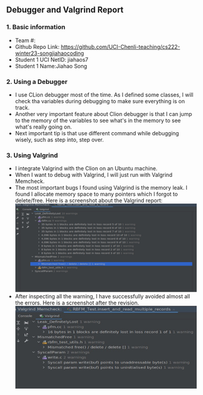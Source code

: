 ## Debugger and Valgrind Report

### 1. Basic information
 - Team #:
 - Github Repo Link: https://github.com/UCI-Chenli-teaching/cs222-winter23-songjiahaocoding
 - Student 1 UCI NetID: jiahaos7
 - Student 1 Name:Jiahao Song


### 2. Using a Debugger
- I use CLion debugger most of the time. As I defined some classes, I will check tha variables during
debugging to make sure everything is on track.
- Another very important feature about Clion debugger is that I can jump to the memory of the variables
to see what's in the memory to see what's really going on. 
- Next important tip is that use different command while debugging wisely, such as step into, step over.


### 3. Using Valgrind
- I integrate Valgrind with the Clion on an Ubuntu machine. 
- When I want to debug with Valgrind, I will just run with Valgrind Memcheck.
- The most important bugs I found using Valgrind is the memory leak. I found I allocate memory space to 
many pointers which I forgot to delete/free. Here is a screenshot about the Valgrind report:
![Valgrind Report](pics/valgrind_report.jpg)
- After inspecting all the warning, I have successfully avoided almost all the errors. Here is a screenshot
after the revision. 
![Revision](pics/afterRevision.jpg)